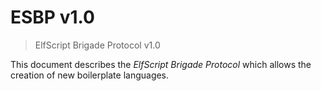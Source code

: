 # ESBP v1.0
> ElfScript Brigade Protocol v1.0

This document describes the *ElfScript Brigade Protocol* which allows the creation of new boilerplate languages.
